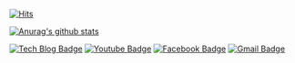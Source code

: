 [![Hits](https://hits.seeyoufarm.com/api/count/incr/badge.svg?url=https%3A%2F%2Fgithub.com%2Fkangyongseok&count_bg=%2379C83D&title_bg=%23555555&icon=&icon_color=%23E7E7E7&title=hits&edge_flat=false)](https://hits.seeyoufarm.com)  
  
[![Anurag's github stats](https://github-readme-stats.vercel.app/api?username=kangyongseok)](https://github.com/anuraghazra/github-readme-stats)  

 [![Tech Blog Badge](http://img.shields.io/badge/-Tech%20blog-black?style=flat-square&logo=github&link=https://kangyongseok.github.io/)](https://kangyongseok.github.io/)
  [![Youtube Badge](https://img.shields.io/badge/Youtube-ff0000?style=flat-square&logo=youtube&link=https://www.youtube.com/channel/UCSZbF-pnrEW2W_brLaXFApg?view_as=subscriber)](https://www.youtube.com/channel/UCSZbF-pnrEW2W_brLaXFApg?view_as=subscriber)
  [![Facebook Badge](https://img.shields.io/badge/facebook-1877f2?style=flat-square&logo=facebook&logoColor=white&link=https://www.facebook.com/profile.php?id=100014279233128)](https://www.facebook.com/profile.php?id=100014279233128)
  [![Gmail Badge](https://img.shields.io/badge/Gmail-d14836?style=flat-square&logo=Gmail&logoColor=white&link=mailto:kangyongsuek@gmail.com)](mailto:kangyongsuek@gmail.com)
	
